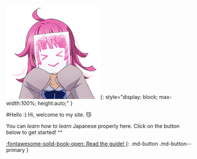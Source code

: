 ![welcome](img/welcome.png){:  style="display: block; max-width:100%; height:auto;" }

#Hello :)
Hi, welcome to my site. :smirk_cat:

You can *learn how to learn* Japanese properly here. Click on the button below to get started! ^^
 
[:fontawesome-solid-book-open: Read the guide! ](/guide){: .md-button .md-button--primary }  
